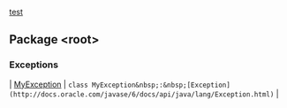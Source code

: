 [test](test/index)


## Package &lt;root&gt;


### Exceptions


| [MyException](test/-my-exception/index) | `class MyException&nbsp;:&nbsp;[Exception](http://docs.oracle.com/javase/6/docs/api/java/lang/Exception.html)` |

